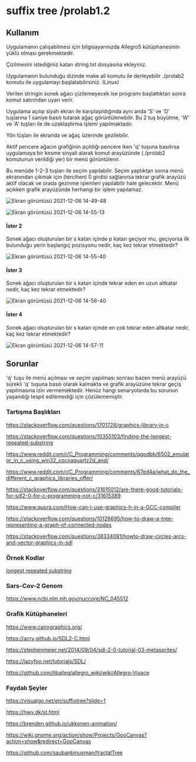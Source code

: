 # suffix tree /prolab1.2

## Kullanım 
Uygulamanın çalışabilmesi için bilgisayarınızda Allegro5 kütüphanesinin yüklü olması gerekmektedir.

Çizilmesini istediğiniz katarı string.txt dosyasına ekleyiniz.

Uygulamanın bulunduğu dizinde make all komutu ile derleyebilir ./prolab2 komutu ile uygulamayı başlatabilirsiniz. (Linux)

Verilen stringin sonek ağacı çizilemeyecek ise programı başlattıktan sonra komut satırından uyarı verir.

Uygulama açılıp siyah ekran ile karşılaşıldığında aynı anda 'S' ve 'D' tuşlarına 1 saniye basılı tutarak ağaç görüntülenebilir. Bu 2 tuş büyütme, 'W' ve 'A' tuşları ile de uzaklaştırma işlemi yapılmaktadır.

Yön tüşları ile ekranda ve ağaç üzerinde gezilebilir.

Aktif pencere ağacın grafiğinin açıldığı pencere iken 'q' tuşuna basılırsa uygulamaya bir kesme sinyali alarak komut arayüzünde (./prolab2 komutunun verildiği yer) bir menü görüntülenir.

Bu menüde 1-2-3 tuşları ile seçim yapılabilir. Seçim yaptıktan sonra menü ekranından çıkmak için (tercihen) 0 girdisi sağlanırsa tekrar grafik arayüzü aktif olacak ve orada gezinme işlemleri yapılabilir hale gelecektir. Menü açıkken grafik arayüzünde herhangi bir işlem yapılamaz.

![Ekran görüntüsü 2021-12-06 14-49-48](https://user-images.githubusercontent.com/30952126/144866982-90fc1705-1e6c-474d-ab76-fd0c69f33e93.png)


![Ekran görüntüsü 2021-12-06 14-55-13](https://user-images.githubusercontent.com/30952126/144867074-d79378c9-dc3d-401f-abd6-697849eca699.png)


#### İster 2

Sonek ağacı oluşturulan bir s katarı içinde p katarı geçiyor mu, geçiyorsa ilk bulunduğu yerin başlangıç pozisyonu nedir, kaç kez tekrar etmektedir?

![Ekran görüntüsü 2021-12-06 14-55-40](https://user-images.githubusercontent.com/30952126/144867052-7397c28a-722b-418a-94a3-55c82555a6da.png)

#### İster 3

Sonek ağacı oluşturulan bir s katarı içinde tekrar eden en uzun altkatar nedir, kaç kez tekrar etmektedir?

![Ekran görüntüsü 2021-12-06 14-56-40](https://user-images.githubusercontent.com/30952126/144867136-dc42ded0-7af3-4e0e-a83b-79a5f514fca0.png)

#### İster 4

Sonek ağacı oluşturulan bir s katarı içinde en çok tekrar eden altkatar nedir, kaç kez tekrar etmektedir?

![Ekran görüntüsü 2021-12-06 14-57-11](https://user-images.githubusercontent.com/30952126/144867203-571464bc-e6aa-4f6f-86a3-0f3e87c4a90b.png)

## Sorunlar
'q' tuşu ile menü açılması ve seçim yapılması sonrası bazen menü arayüzü sürekli 'q' tuşuna basılı olarak kalmakta ve grafik arayüzüne tekrar geçiş yapılmasına izin vermemektedir. Henüz hangi senaryolarda bu sorunun yaşandığı tespit edilemediği için çözülememiştir.

### Tartışma Başlıkları
https://stackoverflow.com/questions/1701728/graphics-library-in-c

https://stackoverflow.com/questions/10355103/finding-the-longest-repeated-substring

https://www.reddit.com/r/C_Programming/comments/qgodbb/6502_emulator_in_c_using_win32_cocoaquartz2d_and/

https://www.reddit.com/r/C_Programming/comments/67ed4a/what_do_the_different_c_graphics_libraries_offer/

https://stackoverflow.com/questions/31615012/are-there-good-tutorials-for-sdl2-0-for-c-programming-not-c/31615389

https://www.quora.com/How-can-I-use-graphics-h-in-a-GCC-compiler

https://stackoverflow.com/questions/10126695/how-to-draw-a-tree-representing-a-graph-of-connected-nodes

https://stackoverflow.com/questions/38334081/howto-draw-circles-arcs-and-vector-graphics-in-sdl
### Örnek Kodlar
[longest repeated substring](https://introcs.cs.princeton.edu/java/42sort/LRS.java.html)
### Sars-Cov-2 Genom
https://www.ncbi.nlm.nih.gov/nuccore/NC_045512

### Grafik Kütüphaneleri
https://www.cairographics.org/

https://acry.github.io/SDL2-C.html

https://stephenmeier.net/2014/09/04/sdl-2-0-tutorial-03-metasprites/

https://lazyfoo.net/tutorials/SDL/

https://github.com/liballeg/allegro_wiki/wiki/Allegro-Vivace

### Faydalı Şeyler
https://visualgo.net/en/suffixtree?slide=1

https://hwv.dk/st.html

https://brenden.github.io/ukkonen-animation/

https://wiki.gnome.org/action/show/Projects/GooCanvas?action=show&redirect=GooCanvas

https://github.com/saubanbinusman/fractalTree







